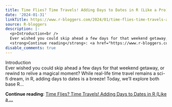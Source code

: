 ```yaml
---
title: Time Flies? Time Travels! Adding Days to Dates in R (Like a Pro)
date: '2024-01-31'
linkTitle: https://www.r-bloggers.com/2024/01/time-flies-time-travels-adding-days-to-dates-in-r-like-a-pro/
source: R-bloggers
description: |-
  <p>Introduction<br />
  Ever wished you could skip ahead a few days for that weekend getaway, or rewind to relive a magical moment? While real-life time travel remains a sci-fi dream, in R, adding days to dates is a breeze! Today, we’ll explore both base R...</p>
  <strong>Continue reading</strong>: <a href="https://www.r-bloggers.com/2024/01/time-flies-time-travels-adding-days-to-dates-in-r-like-a-pro/">Time Flies? Time Travels! Adding Days to Dates in R (Like a ...
disable_comments: true
---
```

<p>Introduction<br />
Ever wished you could skip ahead a few days for that weekend getaway, or rewind to relive a magical moment? While real-life time travel remains a sci-fi dream, in R, adding days to dates is a breeze! Today, we’ll explore both base R...</p>
<strong>Continue reading</strong>: <a href="https://www.r-bloggers.com/2024/01/time-flies-time-travels-adding-days-to-dates-in-r-like-a-pro/">Time Flies? Time Travels! Adding Days to Dates in R (Like a ...